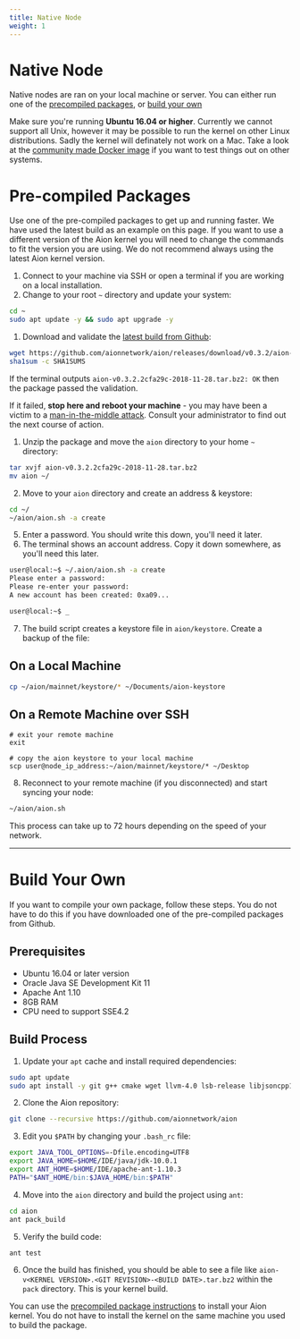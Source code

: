 ```yaml
---
title: Native Node
weight: 1
---
```


# Native Node

Native nodes are ran on your local machine or server. You can either run one of the [precompiled packages](#section-precompiled-packages), or [build your own](#section-build-your-own)

Make sure you're running **Ubuntu 16.04 or higher**. Currently we cannot support all Unix, however it may be possible to run the kernel on other Linux distributions. Sadly the kernel will definately not work on a Mac. Take a look at the [community made Docker image](https://github.com/satran004/aion-fastvm-docker) if you want to test things out on other systems.

# Pre-compiled Packages

Use one of the pre-compiled packages to get up and running faster. We have used the latest build as an example on this page. If you want to use a different version of the Aion kernel you will need to change the commands to fit the version you are using. We do not recommend always using the latest Aion kernel version.

1. Connect to your machine via SSH or open a terminal if you are working on a local installation.
2. Change to your root `~` directory and update your system:

```bash
cd ~
sudo apt update -y && sudo apt upgrade -y
```

1. Download and validate the [latest build from Github](https://github.com/aionnetwork/aion/releases):

```bash
wget https://github.com/aionnetwork/aion/releases/download/v0.3.2/aion-v0.3.2.2cfa29c-2018-11-28.tar.bz2 https://github.com/aionnetwork/aion/releases/download/v0.3.2/SHA1SUMS
sha1sum -c SHA1SUMS
```

If the terminal outputs `aion-v0.3.2.2cfa29c-2018-11-28.tar.bz2: OK` then the package passed the validation.

If it failed, **stop here and reboot your machine** - you may have been a victim to a [man-in-the-middle attack](https://en.wikipedia.org/wiki/Man-in-the-middle_attack). Consult your administrator to find out the next course of action.

1. Unzip the package and move the `aion` directory to your home `~` directory:

```bash
tar xvjf aion-v0.3.2.2cfa29c-2018-11-28.tar.bz2
mv aion ~/
```

2. Move to your `aion` directory and create an address & keystore:

```bash
cd ~/
~/aion/aion.sh -a create
```

5. Enter a password. You should write this down, you'll need it later.
6. The terminal shows an account address. Copy it down somewhere, as you'll need this later.

```bash
user@local:~$ ~/.aion/aion.sh -a create
Please enter a password:
Please re-enter your password:
A new account has been created: 0xa09...

user@local:~$ _
```

7. The build script creates a keystore file in `aion/keystore`. Create a backup of the file:

## On a Local Machine

```bash
cp ~/aion/mainnet/keystore/* ~/Documents/aion-keystore
```

## On a Remote Machine over SSH

    # exit your remote machine
    exit

    # copy the aion keystore to your local machine
    scp user@node_ip_address:~/aion/mainnet/keystore/* ~/Desktop

8. Reconnect to your remote machine (if you disconnected) and start syncing your node:

```bash
~/aion/aion.sh
```

This process can take up to 72 hours depending on the speed of your network.

---

# Build Your Own

If you want to compile your own package, follow these steps. You do not have to do this if you have downloaded one of the pre-compiled packages from Github.

## Prerequisites

- Ubuntu 16.04 or later version
- Oracle Java SE Development Kit 11
- Apache Ant 1.10
- 8GB RAM
- CPU need to support SSE4.2

## Build Process

1. Update your `apt` cache and install required dependencies:

```bash
sudo apt update
sudo apt install -y git g++ cmake wget llvm-4.0 lsb-release libjsoncpp1 libjsoncpp-dev libboost1.58-all-dev libzmq5 libstdc++6 libgcc1 libpgm-5.2-0
```

2. Clone the Aion repository:

```bash
git clone --recursive https://github.com/aionnetwork/aion
```

3. Edit you `$PATH` by changing your `.bash_rc` file:

```bash
export JAVA_TOOL_OPTIONS=-Dfile.encoding=UTF8
export JAVA_HOME=$HOME/IDE/java/jdk-10.0.1
export ANT_HOME=$HOME/IDE/apache-ant-1.10.3
PATH="$ANT_HOME/bin:$JAVA_HOME/bin:$PATH"
```

4. Move into the `aion` directory and build the project using `ant`:

```bash
cd aion
ant pack_build
```

5. Verify the build code:

```bash
ant test
```

6. Once the build has finished, you should be able to see a file like `aion-v<KERNEL VERSION>.<GIT REVISION>-<BUILD DATE>.tar.bz2` within the `pack` directory. This is your kernel build.

You can use the [precompiled package instructions](#section-precompiled-packages) to install your Aion kernel. You do not have to install the kernel on the same machine you used to build the package.
